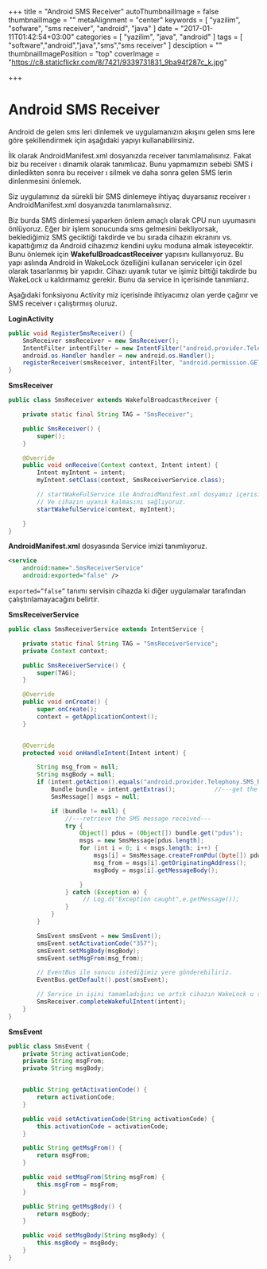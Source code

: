+++
title = "Android SMS Receiver"
autoThumbnailImage = false
thumbnailImage = ""
metaAlignment = "center"
keywords = [
  "yazilim",
  "sofware",
  "sms receiver",
  "android",
  "java"
]
date = "2017-01-11T01:42:54+03:00"
categories = [
  "yazilim",
  "java",
  "android"
]
tags = [
  "software","android","java","sms","sms receiver"
]
desciption = ""
thumbnailImagePosition = "top"
coverImage = "https://c8.staticflickr.com/8/7421/9339731831_9ba94f287c_k.jpg"

+++

# Android SMS Receiver

Android de gelen sms leri dinlemek ve uygulamanızın akışını gelen sms lere göre şekillendirmek için aşağıdaki yapıyı kullanabilirsiniz.

İlk olarak AndroidManifest.xml dosyanızda receiver tanımlamalısınız. Fakat biz bu receiver ı dinamik olarak tanımlıcaz. Bunu yapmamızın sebebi SMS i dinledikten sonra bu receiver ı silmek ve daha sonra gelen SMS lerin dinlenmesini önlemek.

Siz uygulamınız da sürekli bir SMS dinlemeye ihtiyaç duyarsanız receiver ı AndroidManifest.xml dosyanızda tanımlamalısınız.
 
Biz burda SMS dinlemesi yaparken önlem amaçlı olarak CPU nun uyumasını önlüyoruz. Eğer bir işlem sonucunda sms gelmesini bekliyorsak, beklediğimiz SMS  geciktiği takdirde ve bu sırada cihazın ekranını vs. kapattığımız da Android cihazımız kendini uyku moduna almak isteyecektir. Bunu önlemek için **WakefulBroadcastReceiver** yapısını kullanıyoruz. Bu yapı aslında Android in WakeLock özelliğini kullanan serviceler için özel olarak tasarlanmış  bir yapıdır. Cihazı uyanık tutar ve işimiz bittiği takdirde bu WakeLock u kaldırmamız gerekir. Bunu da service in içerisinde tanımlarız.

Aşağıdaki fonksiyonu Activity miz içerisinde ihtiyacımız olan yerde çağırır ve SMS receiver ı çalıştırmıış oluruz.

**LoginActivity**

```java
public void RegisterSmsReceiver() {
    SmsReceiver smsReceiver = new SmsReceiver();
    IntentFilter intentFilter = new IntentFilter("android.provider.Telephony.SMS_RECEIVED");
    android.os.Handler handler = new android.os.Handler();
    registerReceiver(smsReceiver, intentFilter, "android.permission.GET_TASKS", handler);
}
```
 
**SmsReceiver**

```java
public class SmsReceiver extends WakefulBroadcastReceiver {

    private static final String TAG = "SmsReceiver";

    public SmsReceiver() {
        super();
    }

    @Override
    public void onReceive(Context context, Intent intent) {
        Intent myIntent = intent;
        myIntent.setClass(context, SmsReceiverService.class);

        // startWakeFulService ile AndroidManifest.xml dosyamız içerisinde tanımlamış olduğumuz Service e yönlendiriyoruz.
        // Ve cihazın uyanık kalmasını sağlıyoruz.
        startWakefulService(context, myIntent);

    }
}
```

**AndroidManifest.xml** dosyasında  Service imizi  tanımlıyoruz.

```xml
<service
    android:name=".SmsReceiverService"
    android:exported="false" />
```
`exported=”false”` tanımı servisin cihazda ki diğer uygulamalar tarafından çalıştırılamayacağını belirtir.

 

**SmsReceiverService**

```java
public class SmsReceiverService extends IntentService {

    private static final String TAG = "SmsReceiverService";
    private Context context;

    public SmsReceiverService() {
        super(TAG);
    }

    @Override
    public void onCreate() {
        super.onCreate();
        context = getApplicationContext();
    }


    @Override
    protected void onHandleIntent(Intent intent) {

        String msg_from = null;
        String msgBody = null;
        if (intent.getAction().equals("android.provider.Telephony.SMS_RECEIVED")) {
            Bundle bundle = intent.getExtras();           //---get the SMS message passed in---
            SmsMessage[] msgs = null;

            if (bundle != null) {
                //---retrieve the SMS message received---
                try {
                    Object[] pdus = (Object[]) bundle.get("pdus");
                    msgs = new SmsMessage[pdus.length];
                    for (int i = 0; i < msgs.length; i++) {
                        msgs[i] = SmsMessage.createFromPdu((byte[]) pdus[i]);
                        msg_from = msgs[i].getOriginatingAddress();
                        msgBody = msgs[i].getMessageBody();

                    }
                } catch (Exception e) {
                     // Log.d("Exception caught",e.getMessage());
                }
            }
        }

        SmsEvent smsEvent = new SmsEvent();
        smsEvent.setActivationCode("357");
        smsEvent.setMsgBody(msgBody);
        smsEvent.setMsgFrom(msg_from);

        // EventBus ile sonucu istediğimiz yere gönderebiliriz.
        EventBus.getDefault().post(smsEvent);

        // Service in işini tamamladığını ve artık cihazın WakeLock u serbest bırakabileceğini söylüyoruz.
        SmsReceiver.completeWakefulIntent(intent);
    }
}
```
 

**SmsEvent**

```java
public class SmsEvent {
    private String activationCode;
    private String msgFrom;
    private String msgBody;


    public String getActivationCode() {
        return activationCode;
    }

    public void setActivationCode(String activationCode) {
        this.activationCode = activationCode;
    }

    public String getMsgFrom() {
        return msgFrom;
    }

    public void setMsgFrom(String msgFrom) {
        this.msgFrom = msgFrom;
    }

    public String getMsgBody() {
        return msgBody;
    }

    public void setMsgBody(String msgBody) {
        this.msgBody = msgBody;
    }
}
```
